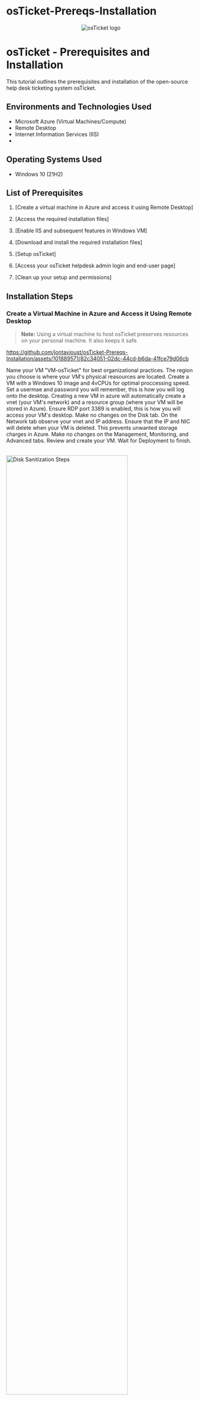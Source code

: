 # osTicket-Prereqs-Installation
<p align="center">
<img src="https://i.imgur.com/Clzj7Xs.png" alt="osTicket logo"/>
</p>

# osTicket - Prerequisites and Installation
This tutorial outlines the prerequisites and installation of the open-source help desk ticketing system osTicket. 


## Environments and Technologies Used

- Microsoft Azure (Virtual Machines/Compute)
- Remote Desktop 
- Internet Information Services (IIS)
- 
## Operating Systems Used

- Windows 10 (21H2)
</b>

## List of Prerequisites

1. [Create a virtual machine in Azure and access it using Remote Desktop]

2. [Access the required installation files]
3. [Enable IIS and subsequent features in Windows VM]
4. [Download and install the required installation files]
5. [Setup osTicket]
6. [Access your osTicket helpdesk admin login and end-user page]
7. [Clean up your setup and permissions]

## Installation Steps

### Create a Virtual Machine in Azure and Access it Using Remote Desktop
> **Note:**
> Using a virtual machine to host osTicket preserves resources on your personal machine. It also keeps it safe. 

https://github.com/jontavioust/osTicket-Prereqs-Installation/assets/101889571/82c34051-02dc-44cd-b6da-41fce79d06cb
<p>
Name your VM "VM-osTicket" for best organizational practices. The region you choose is where your VM's physical reasources are located. Create a VM with a Windows 10 image and 4vCPUs for optimal proccessing speed. Set a usermae and password you will remember, this is how you will log onto the desktop. Creating a new VM in azure will automatically create a vnet (your VM's network) and a resource group (where your VM will be stored in Azure). Ensure RDP port 3389 is enabled, this is how you will access your VM's desktop. Make no changes on the Disk tab. On the Network tab observe your vnet and IP address. Ensure that the IP and NIC will delete when your VM is deleted. This prevents unwanted storage charges in Azure. Make no changes on the Management, Monitoring, and Advanced tabs. Review and create your VM. Wait for Deployment to finish. 
</p>

<br />
<img src="https://i.imgur.com/4JTyhmj.png" height="80%" width="80%" alt="Disk Sanitization Steps"/>
<img src="https://i.imgur.com/Ije8ot3.png" height="80%" width="80%" alt="Disk Sanitization Steps"/>
<p>
Copy VM-osTicket's public IP address and paste it in Remote Desktop Connection (Windows) or Microsoft Remote Desktop (MacOS). Give it a "friendly name" and log in with the username and password you configured. If using a Windows PC, your log in screen may look different. The functions are still the same. The VM's desktop will populate after a successful login. 
</p>
<br />

### Access the Required Installation Files
<img src="https://i.imgur.com/5pLrt83.png" height="80%" width="80%" alt="Disk Sanitization Steps"/>
Copy and paste [this link](https://drive.google.com/drive/folders/1Jc9E6JWnnyLiUse49tfqYC4zGCkVRwSW?usp=drive_link)  within your Windows VM for easy access to the required instalation files.
<br />


### Enable IIS and Subsequent Features in Windows VM
<img src="https://i.imgur.com/A3a1kaA.png" height="80%" width="80%" alt="Disk Sanitization Steps"/>
<p>
Find IIS: Control Panel -> Programs and Features -> Turn Windows features on or off.
</p>
<br />
<img src="https://i.imgur.com/uEE2Soj.png" height="80%" width="80%" alt="Disk Sanitization Steps"/>
 
<p>In the Windows Features settings enable: [▪️]Internet Information Services -> [▪️]Web Management Tools -> [✔] IIS Management Console.
   
Enable CGI and Common HTTP features: [▪️]World Wide Web Services -> [▪️]Application Development Features -> [✔] CGI -> [▪️]Common HTTP Features.
 </p>
 
<br />

https://github.com/jontavioust/osTicket-Prereqs-Installation/assets/101889571/5b498b8b-833a-4cdf-9b53-fe6f16a606da

<p>Verify IIS functionality with loopback address: Type 127.0.0.1 in Edge browser, the IIS welcome page will populate. </p>
<br />

    
### Download and the Install the Required Installation Files
>**Note:**
>This is the longest step, so each part is broken down for your convenience.

>**Warning:**
>Some of these installation files are out of date, however they are still functional (and free). Because of this, you may come across a stop message; "This file type might be dangerous". Download the files anyway. The isolated VM hosted in Microsoft Azure keeps your personal machine safe.

#### From the Installation Files, download and install PHP Manager for IIS (PHPManagerForIIS_V1.5.0.msi)
<img src="https://i.imgur.com/fEPWtxq.png" height="80%" width="80%" alt="Disk Sanitization Steps"/>

#### From the Installation Files, download and install the Rewrite Module (rewrite_amd64_en-US.msi)
<img src="https://i.imgur.com/uivGncD.png" height="80%" width="80%" alt="Disk Sanitization Steps"/>

#### Create the directory C:\PHP
https://github.com/jontavioust/osTicket-Prereqs-Installation/assets/101889571/1831cfc1-1c34-4aa3-a4f2-9761b01b1439
<p> This PC -> Windows (C:) Drive -> New Folder -> type "PHP". </p> 

#### From the Installation Files, download PHP 7.3.8 (php-7.3.8-nts-Win32-VC15-x86.zip) and unzip the contents into C:\PHP

https://github.com/jontavioust/osTicket-Prereqs-Installation/assets/101889571/92286ab1-c6e0-46a3-8b16-c2224a6001ec
<p>Downloads -> Right click PHP 7.3.8 -> Extract all -> Browse to C:\PHP -> Select folder -> Extract.  </p>

#### From the Installation Files, download and install VC_redist.x86.exe.
<img width="706" alt="VC redist" src="https://github.com/jontavioust/osTicket-Prereqs-Installation/assets/101889571/0bfe4a17-a228-4963-9f41-004a4f645931">

#### From the Installation Files, download and install MySQL 5.5.62 (mysql-5.5.62-win32.msi)
<img width="848" alt="MySQL" src="https://github.com/jontavioust/osTicket-Prereqs-Installation/assets/101889571/7443fd10-b770-475a-be0a-3436c9cc9074">


https://github.com/jontavioust/osTicket-Prereqs-Installation/assets/101889571/3f15c657-62a2-483f-90ca-ad5e8615d2f3
<p>Typical Setup -> Launch Configuration Wizard (after install) -> Install as Windows Service -> Standard Configuration -> Modify Security Settings ->  Set a password you will remember -> Execute and finish installation. </p>

#### Run IIS as an admin & register PHP from within IIS
https://github.com/jontavioust/osTicket-Prereqs-Installation/assets/101889571/fbcbd092-fc5d-427a-b658-1fc50faa7fcb
<p> Search IIS -> Run as administrator -> PHP manager -> Register new PHP version -> Provide a path to the php executable file (...) -> C:\php\php-7.3.8-nts-Win32-VC15-x86\php.cgi -> Open -> OK.</p>

#### Reload IIS (open IIS and restart the server)
<img width="204" alt="reload IIS" src="https://github.com/jontavioust/osTicket-Prereqs-Installation/assets/101889571/feb407ff-ecf3-44cb-9f38-958a330aad3a">
<p>You can also click stop and then start.</p>

#### From the installation files, install osTicket v1.15.8
<img width="688" alt="downlaod osT" src="https://github.com/jontavioust/osTicket-Prereqs-Installation/assets/101889571/886f8748-6552-4d5b-9133-aa74dc3e7ecf">
<p>The osTicket zip does not have an installation manager like the previous files. Access it from the Downloads section in the File Explorer.</p>

#### Copy, extract, and rename the "Upload" folder within osTicket zip
https://github.com/jontavioust/osTicket-Prereqs-Installation/assets/101889571/4d5096ff-4161-45b0-b07a-272742b81c93
<p>Double click osTicket in Downloads -> Right click "upload" folder and copy -> Paste the "upload" folder in c:\inetpub\wwwroot -> After extraction, rename “upload” to “osTicket” within c:\inetpub\wwwroot.</p>

#### Launch osTicket in Microsoft Edge 
<img width="396" alt="Launch osT" src="https://github.com/jontavioust/osTicket-Prereqs-Installation/assets/101889571/d6571a0b-781e-4652-85f2-f39e9556bf62">
<p> VM-osTicket -> Sites -> Default Website -> osTicket -> On the right, click “Browse *:80”. The osTicket installation page will populate in the Edge browser.</p>

> **Note:**
> If you receive an error in Edge, check to see if you properly [registered PHP from within IIS's PHP manager](https://github.com/jontavioust/osTicket-Prereqs-Installation#run-iis-as-an-admin--register-php-from-within-iis).  

#### Enable PHP extensions
https://github.com/jontavioust/osTicket-Prereqs-Installation/assets/101889571/6c35aa76-de1a-4a45-accd-92600fa9bb3c
<p>After launching osTicket, notice that some extensions are disabled. The required extensions are PHP IMAP, Intl, and Zend OPcache. 
    
Enable extensions in IIS Manager: VM-osTicket -> Sites -> Default Website -> osTicket -> Double click PHP Manager -> Enable and disable an extension -> Enable: php_imap.dll, php_intl.dll, php_opcache.dll -> Refresh the osTicket site, observe the changes. </p>

#### Rename: ost-sampleconfig.php
https://github.com/jontavioust/osTicket-Prereqs-Installation/assets/101889571/ba208a15-d350-4699-ac9e-aa3999a941bd
<p>From: C:\inetpub\wwwroot\osTicket\include\ost-sampleconfig.php ➡️ To: C:\inetpub\wwwroot\osTicket\include\ost-config.php. (delete "sample"). 
    
>**Note:**
> Arrive at the file by clicking the relevant folders (like in the walk-through) or copy and paste the path name into File Explorer.</p>

#### Assign permissions to ost-config.php
https://github.com/jontavioust/osTicket-Prereqs-Installation/assets/101889571/042fb3d9-4a48-4b46-a621-5090a116f54d
<p> Observe the file path to access C:\inetpub\wwwroot\osTicket\include\ost-config.php.ost-config.php. 
    
Assign permissions: Right click ost-config.php -> Properties -> Security -> Advanced -> Disable inheritance -> Remove all -> Add -> Select principal -> type "everyone" -> Check names -> OK -> [✔️]Full control -> OK -> Apply -> OK.
</p>  

#### From the Installation Files, download HeidiSQL. Install and begin a new session
<img width="903" alt="HeidiSQL" src="https://github.com/jontavioust/osTicket-Prereqs-Installation/assets/101889571/a9f49948-4b92-4212-8ff6-0ddfb3ff95f6">

> **Note:**
> Heidi SQL may download as a word document. If so, open the document and click the link to download the file 

https://github.com/jontavioust/osTicket-Prereqs-Installation/assets/101889571/831961e7-4af3-4806-9c50-bfd985eb8427
<p> Accept the agreement and let the installation manager guide you. 

After installation, the session manager will automatically populate: Click "➕New -> Right click to remane the new session "osTicket" -> observe that the MySQL database username is "root" -> Set a password you will remember. This database information is required to configure osTicket Basic Installation. </p>

<br />

### Setup osTicket 
<img width="535" alt="sysset:admin osTicket" src="https://github.com/jontavioust/osTicket-Prereqs-Installation/assets/101889571/eb222462-2bfd-4652-98a0-92bd7857dd5f">
<p>In the browser, complete the System Settings and Admin User sections of osTicket Basic Installation. The Default Email receives email from end-users. The Admin User portion is how you will log into the helpdesk.</p>

<img width="556" alt="osT dadtabase" src="https://github.com/jontavioust/osTicket-Prereqs-Installation/assets/101889571/694b9346-10e9-4cf9-a67d-55ea61374590">
<p> Scroll to the Database section. The MySQL database is "osTicket". The MySQL username is "root". Use the password you configured in HeidiSQL. Click: Install Now. </p>
<br />

### Access your Helpdesk Admin Login and End-user Page
<img width="838" alt="access ost admin:user" src="https://github.com/jontavioust/osTicket-Prereqs-Installation/assets/101889571/8e183ae3-2d2a-49a6-a0d5-ec81a2011dd7">
<p>Verify that your admin login works.</p>
<br />

### Clean Up Your Setup and Permissions
<img width="537" alt="cleanup ost" src="https://github.com/jontavioust/osTicket-Prereqs-Installation/assets/101889571/0d1c8405-ee72-4b36-9e1d-3c1fface2823">
<p>Delete: C:\inetpub\wwwroot\osTicket\setup. 

Set Permissions to Read Only: C:\inetpub\wwwroot\osTicket\include\ost-config.php</p>
<br />

### osTicket - Prerequisites and Installation Complete!👏🏾
